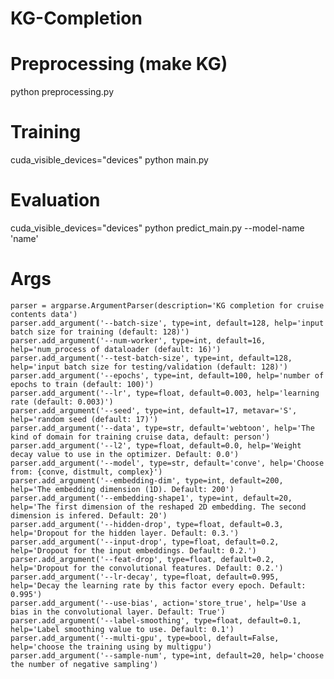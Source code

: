 # KG-Completion

# Preprocessing (make KG)
python preprocessing.py

# Training
cuda_visible_devices="devices" python main.py

# Evaluation
cuda_visible_devices="devices" python predict_main.py --model-name 'name'

# Args

    parser = argparse.ArgumentParser(description='KG completion for cruise contents data')
    parser.add_argument('--batch-size', type=int, default=128, help='input batch size for training (default: 128)')
    parser.add_argument('--num-worker', type=int, default=16, help='num_process of dataloader (default: 16)')
    parser.add_argument('--test-batch-size', type=int, default=128, help='input batch size for testing/validation (default: 128)')
    parser.add_argument('--epochs', type=int, default=100, help='number of epochs to train (default: 100)')
    parser.add_argument('--lr', type=float, default=0.003, help='learning rate (default: 0.003)')
    parser.add_argument('--seed', type=int, default=17, metavar='S', help='random seed (default: 17)')
    parser.add_argument('--data', type=str, default='webtoon', help='The kind of domain for training cruise data, default: person')
    parser.add_argument('--l2', type=float, default=0.0, help='Weight decay value to use in the optimizer. Default: 0.0')
    parser.add_argument('--model', type=str, default='conve', help='Choose from: {conve, distmult, complex}')
    parser.add_argument('--embedding-dim', type=int, default=200, help='The embedding dimension (1D). Default: 200')
    parser.add_argument('--embedding-shape1', type=int, default=20, help='The first dimension of the reshaped 2D embedding. The second dimension is infered. Default: 20')
    parser.add_argument('--hidden-drop', type=float, default=0.3, help='Dropout for the hidden layer. Default: 0.3.')
    parser.add_argument('--input-drop', type=float, default=0.2, help='Dropout for the input embeddings. Default: 0.2.')
    parser.add_argument('--feat-drop', type=float, default=0.2, help='Dropout for the convolutional features. Default: 0.2.')
    parser.add_argument('--lr-decay', type=float, default=0.995, help='Decay the learning rate by this factor every epoch. Default: 0.995')
    parser.add_argument('--use-bias', action='store_true', help='Use a bias in the convolutional layer. Default: True')
    parser.add_argument('--label-smoothing', type=float, default=0.1, help='Label smoothing value to use. Default: 0.1')
    parser.add_argument('--multi-gpu', type=bool, default=False, help='choose the training using by multigpu')
    parser.add_argument('--sample-num', type=int, default=20, help='choose the number of negative sampling')

